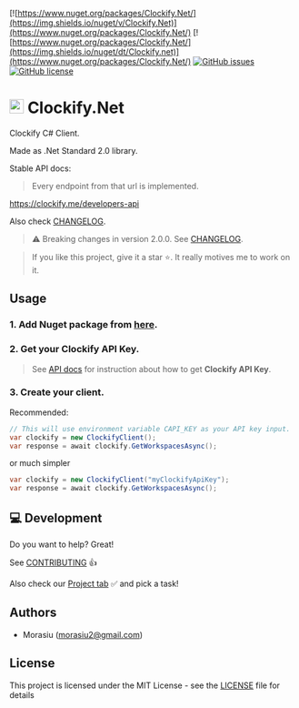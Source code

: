 [![https://www.nuget.org/packages/Clockify.Net/](https://img.shields.io/nuget/v/Clockify.Net)](https://www.nuget.org/packages/Clockify.Net/)
[![https://www.nuget.org/packages/Clockify.Net/](https://img.shields.io/nuget/dt/Clockify.net)](https://www.nuget.org/packages/Clockify.Net/)
[![GitHub issues](https://img.shields.io/github/issues/Morasiu/Clockify.Net)](https://GitHub.com/Morasiu/Clockify.Net/issues/)
[![GitHub license](https://img.shields.io/github/license/Morasiu/Clockify.Net.svg)](https://github.com/Morasiu/Clockify.Net/blob/master/LICENSE)

# <img src="https://clockify.me/assets/images/clockify-logo.png" width="25"> Clockify.Net
Clockify C# Client. 

Made as .Net Standard 2.0 library.

Stable API docs:
> Every endpoint from that url is implemented.

https://clockify.me/developers-api

Also check [CHANGELOG](CHANGELOG.md).

> ⚠ Breaking changes in version 2.0.0. See [CHANGELOG](CHANGELOG.md).

> If you like this project, give it a star ⭐. It really motives me to work on it.

## Usage

### 1. Add Nuget package from [here](https://www.nuget.org/packages/Clockify.Net/).

### 2. Get your Clockify API Key.

> See [API docs](https://clockify.me/developers-api) for instruction about how to get **Clockify API Key**.

### 3. Create your client.

Recommended:
```csharp
// This will use environment variable CAPI_KEY as your API key input.
var clockify = new ClockifyClient();
var response = await clockify.GetWorkspacesAsync();
```

or much simpler

```csharp
var clockify = new ClockifyClient("myClockifyApiKey");
var response = await clockify.GetWorkspacesAsync();
```

## 💻 Development

Do you want to help? Great!

See [CONTRIBUTING](https://github.com/Morasiu/Clockify.Net/blob/master/Docs/CONTRIBUTING.md) 👍

Also check our [Project tab](https://github.com/Morasiu/Clockify.Net/projects/) ✅ and pick a task!

## Authors

* Morasiu (morasiu2@gmail.com)

## License

This project is licensed under the MIT License - see the [LICENSE](LICENSE) file for details
